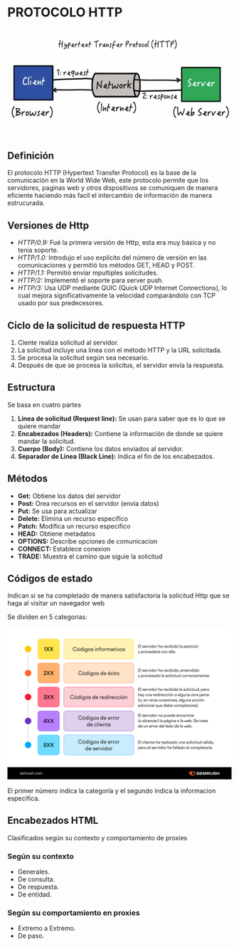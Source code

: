 # PROTOCOLO HTTP

![Protocolo HTTP](Protocolo_Http.png)

## Definición
El protocolo HTTP (Hypertext Transfer Protocol) es la base de la comunicación en la World Wide Web, este protocolo permite que los servidores, paginas web y otros dispositivos se comuniquen de manera eficiente haciendo más facil el intercambio de información de manera estrucurada.

## Versiones de Http
* *HTTP/0.9:* Fué la primera versión de Http, esta era muy básica y no tenia soporte.
* *HTTP/1.0:* Introdujo el uso explícito del número de versión en las comunicaciones y permitió los métodos GET, HEAD y POST.
* *HTTP/1.1:* Permitió envíar mpultiples solicitudes.
* *HTTP/2:* Implementó el soporte para server push.
* *HTTP/3:* Usa UDP mediante QUIC (Quick UDP Internet Connections), lo cual mejora significativamente la velocidad comparándolo con TCP usado por sus predecesores.

## Ciclo de la solicitud de respuesta HTTP
1. Ciente realiza solicitud al servidor.
2. La solicitud incluye una linea con el método HTTP y la URL solicitada.
3. Se procesa la solicitud según sea necesario.
4. Después de que se procesa la solicitus, el servidor envía la respuesta.

## Estructura
Se basa en cuatro partes
1. **Linea de solicitud (Request line):** Se usan para saber que es lo que se quiere mandar
2. **Encabezados (Headers):** Contiene la información de donde se quiere mandar la solicitud.
3. **Cuerpo (Body):** Contiene los datos enviados al servidor.
4. **Separador de Linea (Black Line):** Indica el fin de los encabezados.

## Métodos
* **Get:** Obtiene los datos del servidor
* **Post:** Orea recursos en el servidor (envia datos)
* **Put:** Se usa para actualizar
* **Delete:** Elimina un recurso especifico
* **Patch:** Modifica un recurso especifico
* **HEAD:** Obtiene metadatos
* **OPTIONS:** Describe opciones de comunicacion
* **CONNECT:** Establece conexion
* **TRADE:** Muestra el camino que siguie la solicitud

## Códigos de estado
Indican si se ha completado de manera satisfactoria la solicitud Http que se haga al visitar un navegador web

Se dividen en 5 categorias:

![Códigos de estado](Codigo_Http.png)

El primer número indica la categoría y el segundo indica la informacion especifica. 

## Encabezados HTML
Clasificados según su contexto y comportamiento de proxies

### Según su contexto
* Generales.
* De consulta.
* De respuesta.
* De entidad.

### Según su comportamiento en proxies
* Extremo a Extremo.
* De paso.